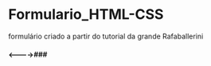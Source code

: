 # Formulario_HTML-CSS
formulário criado a partir do tutorial da grande Rafaballerini

#### <---->###
